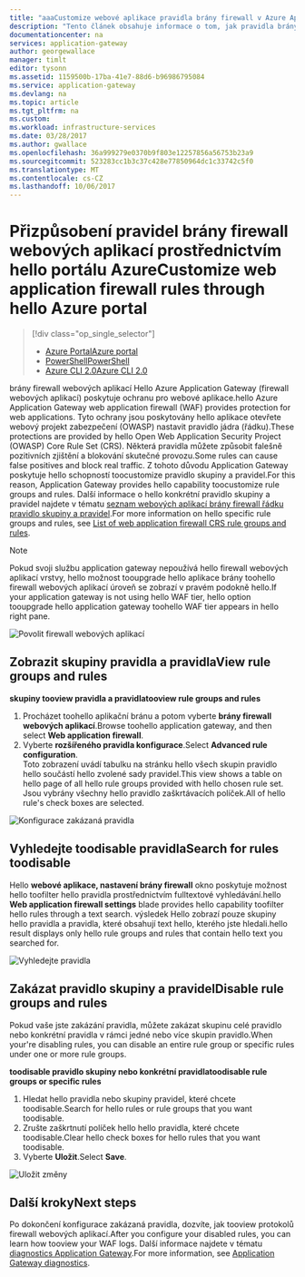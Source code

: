 ```yaml
---
title: "aaaCustomize webové aplikace pravidla brány firewall v Azure Application Gateway - portálu Azure | Microsoft Docs"
description: "Tento článek obsahuje informace o tom, jak pravidla brány firewall webových aplikací toocustomize v aplikační brány s hello portálu Azure."
documentationcenter: na
services: application-gateway
author: georgewallace
manager: timlt
editor: tysonn
ms.assetid: 1159500b-17ba-41e7-88d6-b96986795084
ms.service: application-gateway
ms.devlang: na
ms.topic: article
ms.tgt_pltfrm: na
ms.custom: 
ms.workload: infrastructure-services
ms.date: 03/28/2017
ms.author: gwallace
ms.openlocfilehash: 36a999279e0370b9f803e12257856a56753b23a9
ms.sourcegitcommit: 523283cc1b3c37c428e77850964dc1c33742c5f0
ms.translationtype: MT
ms.contentlocale: cs-CZ
ms.lasthandoff: 10/06/2017
---
```

# <a name="customize-web-application-firewall-rules-through-hello-azure-portal"></a><span data-ttu-id="82c4c-103">Přizpůsobení pravidel brány firewall webových aplikací prostřednictvím hello portálu Azure</span><span class="sxs-lookup"><span data-stu-id="82c4c-103">Customize web application firewall rules through hello Azure portal</span></span>

> [!div class="op_single_selector"]
> * [<span data-ttu-id="82c4c-104">Azure Portal</span><span class="sxs-lookup"><span data-stu-id="82c4c-104">Azure portal</span></span>](application-gateway-customize-waf-rules-portal.md)
> * [<span data-ttu-id="82c4c-105">PowerShell</span><span class="sxs-lookup"><span data-stu-id="82c4c-105">PowerShell</span></span>](application-gateway-customize-waf-rules-powershell.md)
> * [<span data-ttu-id="82c4c-106">Azure CLI 2.0</span><span class="sxs-lookup"><span data-stu-id="82c4c-106">Azure CLI 2.0</span></span>](application-gateway-customize-waf-rules-cli.md)

<span data-ttu-id="82c4c-107">brány firewall webových aplikací Hello Azure Application Gateway (firewall webových aplikací) poskytuje ochranu pro webové aplikace.</span><span class="sxs-lookup"><span data-stu-id="82c4c-107">hello Azure Application Gateway web application firewall (WAF) provides protection for web applications.</span></span> <span data-ttu-id="82c4c-108">Tyto ochrany jsou poskytovány hello aplikace otevřete webový projekt zabezpečení (OWASP) nastavit pravidlo jádra (řádku).</span><span class="sxs-lookup"><span data-stu-id="82c4c-108">These protections are provided by hello Open Web Application Security Project (OWASP) Core Rule Set (CRS).</span></span> <span data-ttu-id="82c4c-109">Některá pravidla můžete způsobit falešně pozitivních zjištění a blokování skutečné provozu.</span><span class="sxs-lookup"><span data-stu-id="82c4c-109">Some rules can cause false positives and block real traffic.</span></span> <span data-ttu-id="82c4c-110">Z tohoto důvodu Application Gateway poskytuje hello schopností toocustomize pravidlo skupiny a pravidel.</span><span class="sxs-lookup"><span data-stu-id="82c4c-110">For this reason, Application Gateway provides hello capability toocustomize rule groups and rules.</span></span> <span data-ttu-id="82c4c-111">Další informace o hello konkrétní pravidlo skupiny a pravidel najdete v tématu [seznam webových aplikací brány firewall řádku pravidlo skupiny a pravidel](application-gateway-crs-rulegroups-rules.md).</span><span class="sxs-lookup"><span data-stu-id="82c4c-111">For more information on hello specific rule groups and rules, see [List of web application firewall CRS rule groups and rules](application-gateway-crs-rulegroups-rules.md).</span></span>

>[!NOTE]
> <span data-ttu-id="82c4c-112">Pokud svoji službu application gateway nepoužívá hello firewall webových aplikací vrstvy, hello možnost tooupgrade hello aplikace brány toohello firewall webových aplikací úroveň se zobrazí v pravém podokně hello.</span><span class="sxs-lookup"><span data-stu-id="82c4c-112">If your application gateway is not using hello WAF tier, hello option tooupgrade hello application gateway toohello WAF tier appears in hello right pane.</span></span> 

![Povolit firewall webových aplikací][fig1]

## <a name="view-rule-groups-and-rules"></a><span data-ttu-id="82c4c-114">Zobrazit skupiny pravidla a pravidla</span><span class="sxs-lookup"><span data-stu-id="82c4c-114">View rule groups and rules</span></span>

<span data-ttu-id="82c4c-115">**skupiny tooview pravidla a pravidla**</span><span class="sxs-lookup"><span data-stu-id="82c4c-115">**tooview rule groups and rules**</span></span>
   1. <span data-ttu-id="82c4c-116">Procházet toohello aplikační bránu a potom vyberte **brány firewall webových aplikací**.</span><span class="sxs-lookup"><span data-stu-id="82c4c-116">Browse toohello application gateway, and then select **Web application firewall**.</span></span>  
   2. <span data-ttu-id="82c4c-117">Vyberte **rozšířeného pravidla konfigurace**.</span><span class="sxs-lookup"><span data-stu-id="82c4c-117">Select **Advanced rule configuration**.</span></span>  
   <span data-ttu-id="82c4c-118">Toto zobrazení uvádí tabulku na stránku hello všech skupin pravidlo hello součástí hello zvolené sady pravidel.</span><span class="sxs-lookup"><span data-stu-id="82c4c-118">This view shows a table on hello page of all hello rule groups provided with hello chosen rule set.</span></span> <span data-ttu-id="82c4c-119">Jsou vybrány všechny hello pravidlo zaškrtávacích políček.</span><span class="sxs-lookup"><span data-stu-id="82c4c-119">All of hello rule's check boxes are selected.</span></span>

![Konfigurace zakázaná pravidla][1]

## <a name="search-for-rules-toodisable"></a><span data-ttu-id="82c4c-121">Vyhledejte toodisable pravidla</span><span class="sxs-lookup"><span data-stu-id="82c4c-121">Search for rules toodisable</span></span>

<span data-ttu-id="82c4c-122">Hello **webové aplikace, nastavení brány firewall** okno poskytuje možnost hello toofilter hello pravidla prostřednictvím fulltextové vyhledávání.</span><span class="sxs-lookup"><span data-stu-id="82c4c-122">hello **Web application firewall settings** blade provides hello capability toofilter hello rules through a text search.</span></span> <span data-ttu-id="82c4c-123">výsledek Hello zobrazí pouze skupiny hello pravidla a pravidla, které obsahují text hello, kterého jste hledali.</span><span class="sxs-lookup"><span data-stu-id="82c4c-123">hello result displays only hello rule groups and rules that contain hello text you searched for.</span></span>

![Vyhledejte pravidla][2]

## <a name="disable-rule-groups-and-rules"></a><span data-ttu-id="82c4c-125">Zakázat pravidlo skupiny a pravidel</span><span class="sxs-lookup"><span data-stu-id="82c4c-125">Disable rule groups and rules</span></span>

<span data-ttu-id="82c4c-126">Pokud vaše jste zakázání pravidla, můžete zakázat skupinu celé pravidlo nebo konkrétní pravidla v rámci jedné nebo více skupin pravidlo.</span><span class="sxs-lookup"><span data-stu-id="82c4c-126">When your're disabling rules, you can disable an entire rule group or specific rules under one or more rule groups.</span></span> 

<span data-ttu-id="82c4c-127">**toodisable pravidlo skupiny nebo konkrétní pravidla**</span><span class="sxs-lookup"><span data-stu-id="82c4c-127">**toodisable rule groups or specific rules**</span></span>

   1. <span data-ttu-id="82c4c-128">Hledat hello pravidla nebo skupiny pravidel, které chcete toodisable.</span><span class="sxs-lookup"><span data-stu-id="82c4c-128">Search for hello rules or rule groups that you want toodisable.</span></span>
   2. <span data-ttu-id="82c4c-129">Zrušte zaškrtnutí políček hello hello pravidla, které chcete toodisable.</span><span class="sxs-lookup"><span data-stu-id="82c4c-129">Clear hello check boxes for hello rules that you want toodisable.</span></span> 
   2. <span data-ttu-id="82c4c-130">Vyberte **Uložit**.</span><span class="sxs-lookup"><span data-stu-id="82c4c-130">Select **Save**.</span></span> 

![Uložit změny][3]

## <a name="next-steps"></a><span data-ttu-id="82c4c-132">Další kroky</span><span class="sxs-lookup"><span data-stu-id="82c4c-132">Next steps</span></span>

<span data-ttu-id="82c4c-133">Po dokončení konfigurace zakázaná pravidla, dozvíte, jak tooview protokolů firewall webových aplikací.</span><span class="sxs-lookup"><span data-stu-id="82c4c-133">After you configure your disabled rules, you can learn how tooview your WAF logs.</span></span> <span data-ttu-id="82c4c-134">Další informace najdete v tématu [diagnostics Application Gateway](application-gateway-diagnostics.md#diagnostic-logging).</span><span class="sxs-lookup"><span data-stu-id="82c4c-134">For more information, see [Application Gateway diagnostics](application-gateway-diagnostics.md#diagnostic-logging).</span></span>

[fig1]: ./media/application-gateway-customize-waf-rules-portal/1.png
[1]: ./media/application-gateway-customize-waf-rules-portal/figure1.png
[2]: ./media/application-gateway-customize-waf-rules-portal/figure2.png
[3]: ./media/application-gateway-customize-waf-rules-portal/figure3.png
